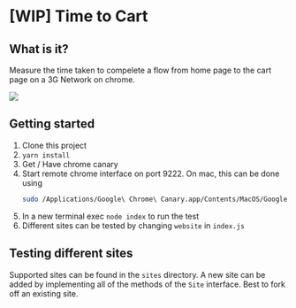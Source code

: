 

# [WIP] Time to Cart

## What is it?
Measure the time taken to compelete a flow from home page to the cart page on a 3G Network on chrome. 

<img src="https://s14.postimg.org/wgfezao81/Screen_Shot_2017-07-04_at_11.54.19_AM.png"/>

## Getting started
1. Clone this project
2. `yarn install`
3. Get / Have chrome canary
4. Start remote chrome interface on port 9222.
   On mac, this can be done using
   ```bash
   sudo /Applications/Google\ Chrome\ Canary.app/Contents/MacOS/Google\ Chrome\ Canary --remote-debugging-port=9222 
   ```
5. In a new terminal exec `node index` to run the test
6. Different sites can be tested by changing `website` in `index.js`

## Testing different sites
Supported sites can be found in the `sites` directory. 
A new site can be added by implementing all of the methods of the `Site` interface. 
Best to fork off an existing site.
